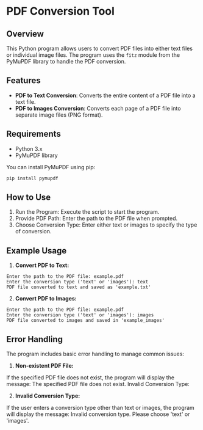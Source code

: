 # PDF Conversion Tool

## Overview

This Python program allows users to convert PDF files into either text files or individual image files. The program uses the `fitz` module from the PyMuPDF library to handle the PDF conversion.

## Features

- **PDF to Text Conversion**: Converts the entire content of a PDF file into a text file.
- **PDF to Images Conversion**: Converts each page of a PDF file into separate image files (PNG format).

## Requirements

- Python 3.x
- PyMuPDF library

You can install PyMuPDF using pip:

```sh
pip install pymupdf
```

## How to Use
1. Run the Program: Execute the script to start the program.
2. Provide PDF Path: Enter the path to the PDF file when prompted.
3. Choose Conversion Type: Enter either text or images to specify the type of conversion.

## Example Usage

1. **Convert PDF to Text:**
```
Enter the path to the PDF file: example.pdf
Enter the conversion type ('text' or 'images'): text
PDF file converted to text and saved as 'example.txt'
```
2. **Convert PDF to Images:**
```
Enter the path to the PDF file: example.pdf
Enter the conversion type ('text' or 'images'): images
PDF file converted to images and saved in 'example_images'
```
## Error Handling
The program includes basic error handling to manage common issues:

1. **Non-existent PDF File:**

If the specified PDF file does not exist, the program will display the message: The specified PDF file does not exist.
Invalid Conversion Type:

2. **Invalid Conversion Type:**

If the user enters a conversion type other than text or images, the program will display the message: Invalid conversion type. Please choose 'text' or 'images'.